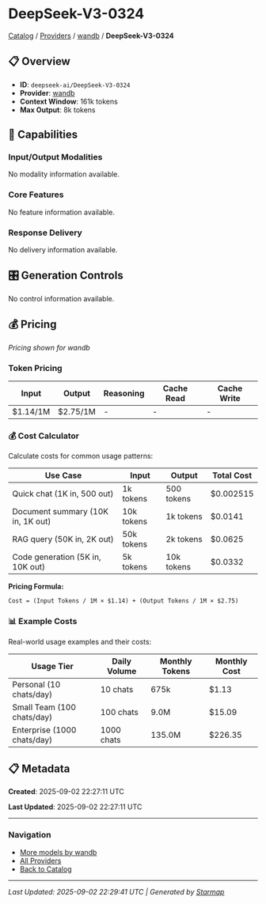 # DeepSeek-V3-0324
  
[Catalog](../../../../..) / [Providers](../../../..) / [wandb](../../..) / **DeepSeek-V3-0324**


## 📋 Overview
  
- **ID**: `deepseek-ai/DeepSeek-V3-0324`
- **Provider**: [wandb](../)
- **Context Window**: 161k tokens
- **Max Output**: 8k tokens
  
## 🎯 Capabilities
  
### Input/Output Modalities
  
No modality information available.
  
### Core Features
  
No feature information available.
  
### Response Delivery
  
No delivery information available.
  
## 🎛️ Generation Controls
  
No control information available.
  
## 💰 Pricing
  
*Pricing shown for wandb*
  
  
### Token Pricing
  
| Input | Output | Reasoning | Cache Read | Cache Write |
|---------|---------|---------|---------|---------|
| $1.14/1M | $2.75/1M | - | - | - |

  
### 💰 Cost Calculator
  
Calculate costs for common usage patterns:
  
  
| Use Case | Input | Output | Total Cost |
|---------|---------|---------|---------|
| Quick chat (1K in, 500 out) | 1k tokens | 500 tokens | $0.002515 |
| Document summary (10K in, 1K out) | 10k tokens | 1k tokens | $0.0141 |
| RAG query (50K in, 2K out) | 50k tokens | 2k tokens | $0.0625 |
| Code generation (5K in, 10K out) | 5k tokens | 10k tokens | $0.0332 |

  
**Pricing Formula:**
  
```
Cost = (Input Tokens / 1M × $1.14) + (Output Tokens / 1M × $2.75)
```
  
### 📊 Example Costs
  
Real-world usage examples and their costs:
  
  
| Usage Tier | Daily Volume | Monthly Tokens | Monthly Cost |
|---------|---------|---------|---------|
| Personal (10 chats/day) | 10 chats | 675k | $1.13 |
| Small Team (100 chats/day) | 100 chats | 9.0M | $15.09 |
| Enterprise (1000 chats/day) | 1000 chats | 135.0M | $226.35 |

  
## 📋 Metadata
  
**Created**: 2025-09-02 22:27:11 UTC
  
**Last Updated**: 2025-09-02 22:27:11 UTC
  
  
---
  
  
### Navigation

- [More models by wandb](../)
- [All Providers](../../../../../providers)
- [Back to Catalog](../../../../..)


---
_Last Updated: 2025-09-02 22:29:41 UTC | Generated by [Starmap](https://github.com/agentstation/starmap)_
